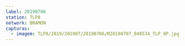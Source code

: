 ```yaml
---
label: 20190706
station: TLP8
network: BRAMON
capturas:
  - imagem: TLP8/2019/201907/20190706/M20190707_040534_TLP_8P.jpg
---
```

